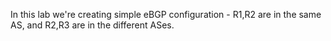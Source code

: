 In this lab we're creating simple eBGP configuration - R1,R2 are in the same AS, and R2,R3 are in the different ASes. 
